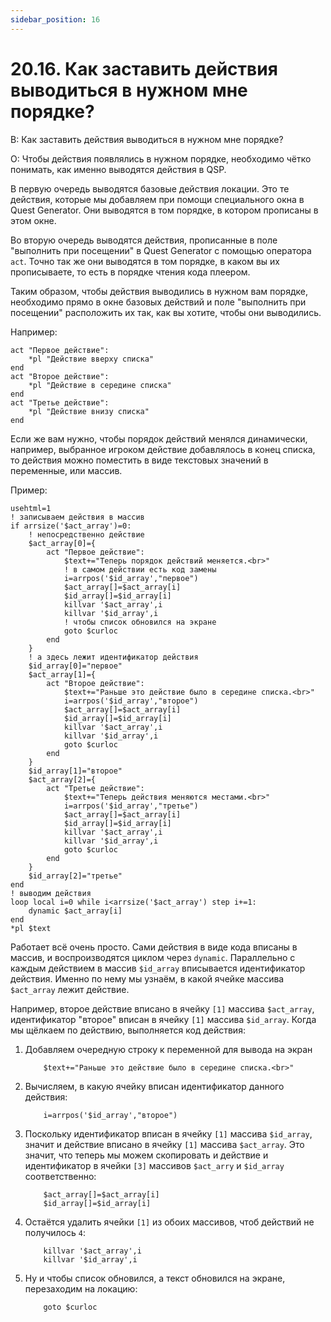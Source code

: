 ```yaml
---
sidebar_position: 16
---
```


# 20.16. Как заставить действия выводиться в нужном мне порядке?
<!-- [:faq_20_16] -->
В: Как заставить действия выводиться в нужном мне порядке?

О:
Чтобы действия появлялись в нужном порядке, необходимо чётко понимать, как именно выводятся действия в QSP.

В первую очередь выводятся базовые действия локации. Это те действия, которые мы добавляем при помощи специального окна в Quest Generator. Они выводятся в том порядке, в котором прописаны в этом окне.

Во вторую очередь выводятся действия, прописанные в поле "выполнить при посещении" в Quest Generator с помощью оператора `act`. Точно так же они выводятся в том порядке, в каком вы их прописываете, то есть в порядке чтения кода плеером.

Таким образом, чтобы действия выводились в нужном вам порядке, необходимо прямо в окне базовых действий и поле "выполнить при посещении" расположить их так, как вы хотите, чтобы они выводились.

Например:
```qsp
act "Первое действие":
	*pl "Действие вверху списка"
end
act "Второе действие":
	*pl "Действие в середине списка"
end
act "Третье действие":
	*pl "Действие внизу списка"
end
```
Если же вам нужно, чтобы порядок действий менялся динамически, например, выбранное игроком действие добавлялось в конец списка, то действия можно поместить в виде текстовых значений в переменные, или массив.

Пример:
```qsp
usehtml=1
! записываем действия в массив
if arrsize('$act_array')=0:
	! непосредственно действие
	$act_array[0]={
		act "Первое действие":
			$text+="Теперь порядок действий меняется.<br>"
			! в самом действии есть код замены
			i=arrpos('$id_array',"первое")
			$act_array[]=$act_array[i]
			$id_array[]=$id_array[i]
			killvar '$act_array',i
			killvar '$id_array',i
			! чтобы список обновился на экране
			goto $curloc
		end
	}
	! а здесь лежит идентификатор действия
	$id_array[0]="первое"
	$act_array[1]={
		act "Второе действие":
			$text+="Раньше это действие было в середине списка.<br>"
			i=arrpos('$id_array',"второе")
			$act_array[]=$act_array[i]
			$id_array[]=$id_array[i]
			killvar '$act_array',i
			killvar '$id_array',i
			goto $curloc
		end
	}
	$id_array[1]="второе"
	$act_array[2]={
		act "Третье действие":
			$text+="Теперь действия меняются местами.<br>"
			i=arrpos('$id_array',"третье")
			$act_array[]=$act_array[i]
			$id_array[]=$id_array[i]
			killvar '$act_array',i
			killvar '$id_array',i
			goto $curloc
		end
	}
	$id_array[2]="третье"
end
! выводим действия
loop local i=0 while i<arrsize('$act_array') step i+=1:
	dynamic $act_array[i]
end
*pl $text
```
Работает всё очень просто. Сами действия в виде кода вписаны в массив, и воспроизводятся циклом через `dynamic`. Параллельно с каждым действием в массив `$id_array` вписывается идентификатор действия. Именно по нему мы узнаём, в какой ячейке массива `$act_array` лежит действие.

Например, второе действие вписано в ячейку `[1]` массива `$act_array`, идентификатор "второе" вписан в ячейку `[1]` массива `$id_array`. Когда мы щёлкаем по действию, выполняется код действия:

1. Добавляем очередную строку к переменной для вывода на экран
	```qsp
		$text+="Раньше это действие было в середине списка.<br>"
	```
2. Вычисляем, в какую ячейку вписан идентификатор данного действия:
	```qsp
		i=arrpos('$id_array',"второе")
	```
3. Поскольку идентификатор вписан в ячейку `[1]` массива `$id_array`, значит и действие вписано в ячейку `[1]` массива `$act_array`. Это значит, что теперь мы можем скопировать и действие и идентификатор в ячейки `[3]` массивов `$act_arry` и `$id_array` соответственно:
	```qsp
		$act_array[]=$act_array[i]
		$id_array[]=$id_array[i]
	```
4. Остаётся удалить ячейки `[1]` из обоих массивов, чтоб действий не получилось `4`:
	```qsp
		killvar '$act_array',i
		killvar '$id_array',i
	```
5. Ну и чтобы список обновился, а текст обновился на экране, перезаходим на локацию:
	```qsp			
		goto $curloc
	```
